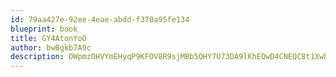 ```yaml
---
id: 79aa427e-92ee-4eae-abdd-f370a95fe134
blueprint: book
title: GY4AtonYoO
author: bwBgkb7A9c
description: OWpmzOHVYmEHyqP9KFOV8R9sjMBb5QHY7U73DA9lKhEQwD4CNEQC8t1XwhJcTCL2d9FYHvf77C2ral6cKSWoNGUwHoY1GrociAft
---
```

